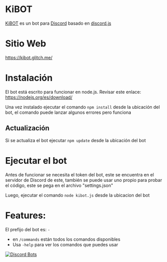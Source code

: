 # KiBOT
[KiBOT](https://kibot.glitch.me) es un bot para [Discord](https://discordapp.com/) basado en [discord.js](https://github.com/hydrabolt/discord.js/)

# Sitio Web
https://kibot.glitch.me/

# Instalación
El bot está escrito para funcionar en node.js. Revisar este enlace: https://nodejs.org/es/download/

Una vez instalado ejecutar el comando `npm install` desde la ubicación del bot, el comando puede lanzar algunos errores pero funciona

## Actualización
Si se actualiza el bot ejecutar `npm update` desde la ubicación del bot

# Ejecutar el bot
Antes de funcionar se necesita el token del bot, este se encuentra en el servidor de Discord de este, también se puede usar uno propio para probar el código, este se pega en el archivo "settings.json"

Luego, ejecutar el comando `node kibot.js` desde la ubicacion del bot

# Features:

El prefijo del bot es: `-`

- en `/commands` están todos los comandos disponibles
- Usa `-help` para ver los comandos que puedes usar

[![Discord Bots](https://discordbots.org/api/widget/361903392005554176.svg)](https://discordbots.org/bot/361903392005554176)
